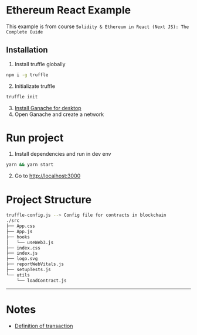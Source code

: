 # Ethereum React Example

This example is from course `Solidity & Ethereum in React (Next JS): The Complete Guide`

## Installation

1. Install truffle globally

```bash
npm i -g truffle
```

2. Initializate truffle

```bash
truffle init
```

3. [Install Ganache for desktop](https://trufflesuite.com/ganache/index.html)
4. Open Ganache and create a network

# Run project

1. Install dependencies and run in dev env

```bash
yarn && yarn start
```

2. Go to [http://localhost:3000](http://localhost:3000)

# Project Structure

```bash
truffle-config.js --> Config file for contracts in blockchain
./src
├── App.css
├── App.js
├── hooks
│   └── useWeb3.js
├── index.css
├── index.js
├── logo.svg
├── reportWebVitals.js
├── setupTests.js
└── utils
    └── loadContract.js
```

---

# Notes

-   [Definition of transaction](./docs/DefinitionTx.md)
